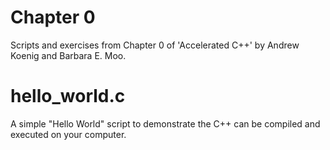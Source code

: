 # Chapter 0
Scripts and exercises from Chapter 0 of 'Accelerated C++' by Andrew Koenig and Barbara E. Moo.

# hello_world.c
A simple "Hello World" script to demonstrate the C++ can be compiled and executed on your computer.
